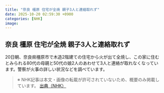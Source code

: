 ```yaml
---
title: "奈良 橿原 住宅が全焼 親子3人と連絡取れず"
date: 2025-10-20 02:59:30 +0900
categories: [NHK]
image: 
---
```

## 奈良 橿原 住宅が全焼 親子3人と連絡取れず

20日朝、奈良県橿原市で木造2階建ての住宅から火が出て全焼し、この家に住むとみられる80代の母親と50代の娘2人のあわせて3人と連絡が取れなくなっています。警察が火事の詳しい状況などを調べています。

> ※ NHK記事は本文・画像の転載が許可されていないため、概要のみ掲載しています。
[出典（NHK）](http://www3.nhk.or.jp/news/html/20251020/k10014953701000.html)
